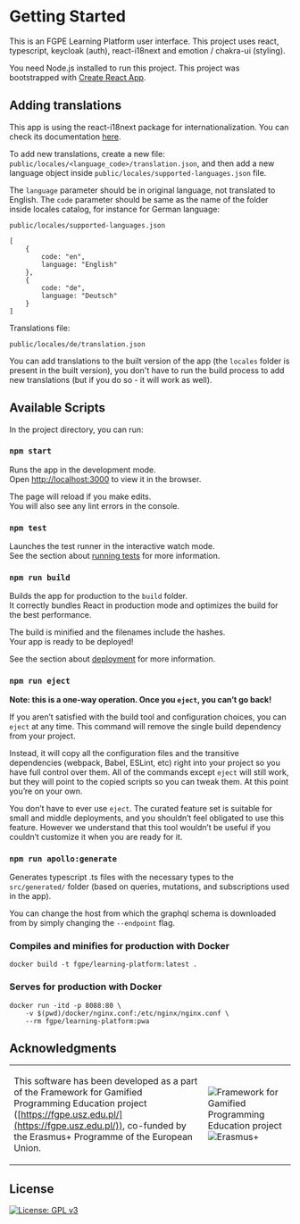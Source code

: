 # Getting Started

This is an FGPE Learning Platform user interface. This project uses react, typescript, keycloak (auth), react-i18next and emotion / chakra-ui (styling).

You need Node.js installed to run this project.
This project was bootstrapped with [Create React App](https://github.com/facebook/create-react-app).

## Adding translations

This app is using the react-i18next package for internationalization.
You can check its documentation [here](https://react.i18next.com/).

To add new translations, create a new file: `public/locales/<language_code>/translation.json`, and then add a new language object inside `public/locales/supported-languages.json` file.

The `language` parameter should be in original language, not translated to English. The `code` parameter should be same as the name of the folder inside locales catalog, for instance for German language:

`public/locales/supported-languages.json`

```
[
    {
        code: "en",
        language: "English"
    },
    {
        code: "de",
        language: "Deutsch"
    }
]
```

Translations file:

```
public/locales/de/translation.json
```

You can add translations to the built version of the app (the `locales` folder is present in the built version), you don't have to run the build process to add new translations (but if you do so - it will work as well).

## Available Scripts

In the project directory, you can run:

### `npm start`

Runs the app in the development mode.\
Open [http://localhost:3000](http://localhost:3000) to view it in the browser.

The page will reload if you make edits.\
You will also see any lint errors in the console.

### `npm test`

Launches the test runner in the interactive watch mode.\
See the section about [running tests](https://facebook.github.io/create-react-app/docs/running-tests) for more information.

### `npm run build`

Builds the app for production to the `build` folder.\
It correctly bundles React in production mode and optimizes the build for the best performance.

The build is minified and the filenames include the hashes.\
Your app is ready to be deployed!

See the section about [deployment](https://facebook.github.io/create-react-app/docs/deployment) for more information.

### `npm run eject`

**Note: this is a one-way operation. Once you `eject`, you can’t go back!**

If you aren’t satisfied with the build tool and configuration choices, you can `eject` at any time. This command will remove the single build dependency from your project.

Instead, it will copy all the configuration files and the transitive dependencies (webpack, Babel, ESLint, etc) right into your project so you have full control over them. All of the commands except `eject` will still work, but they will point to the copied scripts so you can tweak them. At this point you’re on your own.

You don’t have to ever use `eject`. The curated feature set is suitable for small and middle deployments, and you shouldn’t feel obligated to use this feature. However we understand that this tool wouldn’t be useful if you couldn’t customize it when you are ready for it.

### `npm run apollo:generate`

Generates typescript .ts files with the necessary types to the `src/generated/` folder (based on queries, mutations, and subscriptions used in the app).

You can change the host from which the graphql schema is downloaded from by simply changing the `--endpoint` flag.

### Compiles and minifies for production with Docker

```
docker build -t fgpe/learning-platform:latest .
```

### Serves for production with Docker

```
docker run -itd -p 8088:80 \
    -v $(pwd)/docker/nginx.conf:/etc/nginx/nginx.conf \
    --rm fgpe/learning-platform:pwa
```

## Acknowledgments

<table cellspacing="0" cellpadding="0" border=0>
<tr border=0>
<td border=0>

This software has been developed as a part of the Framework for Gamified Programming Education project ([https://fgpe.usz.edu.pl/](https://fgpe.usz.edu.pl/)), co-funded by the Erasmus+ Programme of the European Union.

</td>
<td border=0>

![Framework for Gamified Programming Education project](docs/logo_FGPE.jpg) ![Erasmus+](docs/logo_erasmus.jpg)

</td>
</tr>
</table>

## License

[![License: GPL v3](https://img.shields.io/badge/License-GPLv3-blue.svg)](https://www.gnu.org/licenses/gpl-3.0)
